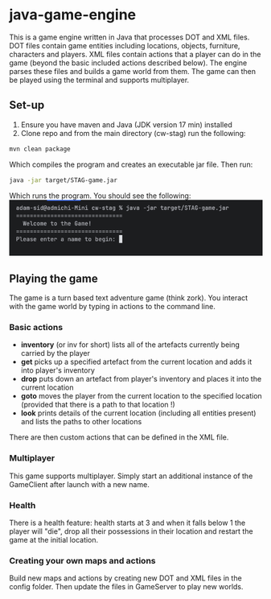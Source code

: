 # java-game-engine

This is a game engine written in Java that processes DOT and XML files. DOT files contain game entities including locations, objects, furniture, characters and players. XML files contain actions that a player can do in the game (beyond the basic included actions described below). The engine parses these files and builds a game world from them. The game can then be played using the terminal and supports multiplayer.

## Set-up

1. Ensure you have maven and Java (JDK version 17 min) installed
2. Clone repo and from the main directory (cw-stag) run the following:
```bash
mvn clean package
```
Which compiles the program and creates an executable jar file. Then run:
```bash
java -jar target/STAG-game.jar
```
Which runs the program. You should see the following:
![Start-up screenshot](readme-images/start-up.png)

## Playing the game

The game is a turn based text adventure game (think zork). You interact with the game world by typing in actions to the command line.

### Basic actions

- **inventory** (or inv for short) lists all of the artefacts currently being carried by the player
- **get** picks up a specified artefact from the current location and adds it into player's inventory
- **drop** puts down an artefact from player's inventory and places it into the current location
- **goto** moves the player from the current location to the specified location (provided that there is a path to that location !)
- **look** prints details of the current location (including all entities present) and lists the paths to other locations

There are then custom actions that can be defined in the XML file.

### Multiplayer

This game supports multiplayer. Simply start an additional instance of the GameClient after launch with a new name.

### Health

There is a health feature: health starts at 3 and when it falls below 1 the player will "die", drop all their possessions in their location and restart the game at the initial location.

### Creating your own maps and actions

Build new maps and actions by creating new DOT and XML files in the config folder. Then update the files in GameServer to play new worlds.
